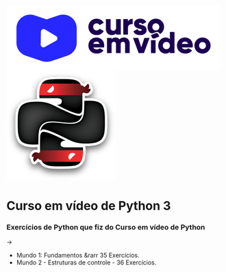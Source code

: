 [![Curso em video](https://github.com/TOPTOPUNIVERSE/CEV-PYTHON3/blob/main/images/logo_curso_em_video.png)](https://www.youtube.com/@CursoemVideo/playlists)
[![Python](https://github.com/TOPTOPUNIVERSE/CEV-PYTHON3/blob/main/images/logo_python.png)](https://www.python.org/doc/)
# Curso em vídeo de Python 3
### Exercícios de Python que fiz do Curso em vídeo de Python 
&#8594;
<ul>
    <li> Mundo 1: Fundamentos &rarr 35 Exercícios.</li>
    <li> Mundo 2 - Estruturas de controle - 36 Exercícios.</li>
</ul>
